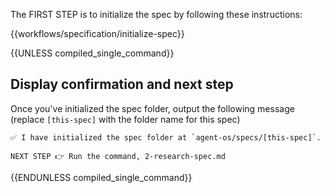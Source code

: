 The FIRST STEP is to initialize the spec by following these instructions:

{{workflows/specification/initialize-spec}}

{{UNLESS compiled_single_command}}
## Display confirmation and next step

Once you've initialized the spec folder, output the following message (replace `[this-spec]` with the folder name for this spec)

```
✅ I have initialized the spec folder at `agent-os/specs/[this-spec]`.

NEXT STEP 👉 Run the command, 2-research-spec.md
```
{{ENDUNLESS compiled_single_command}}
